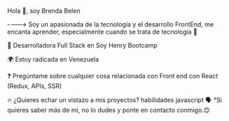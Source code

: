Hola 👋, soy Brenda Belen

----> Soy un apasionada de la tecnología y el desarrollo FrontEnd, me encanta aprender, especialmente cuando se trata de tecnología 🔭

📖 Desarrolladora Full Stack en Soy Henry Bootcamp

🌍 Estoy radicada en Venezuela

❓ Pregúntame sobre cualquier cosa relacionada con Front end con React (Redux, APIs, SSR)

🔥 ¿Quieres echar un vistazo a mis proyectos? 
habilidades javascript
🗣️  °Si quieres saber más de mí, no lo dudes y ponte en contacto conmigo.😊


